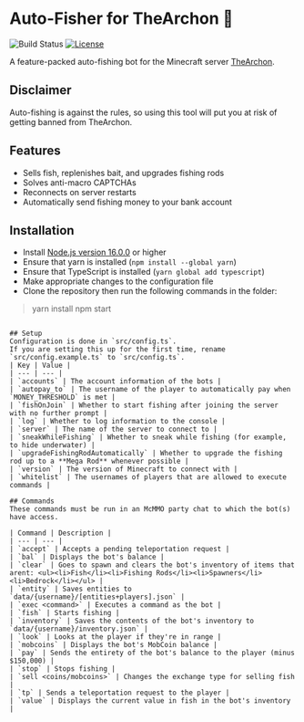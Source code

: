 # Auto-Fisher for TheArchon 🎣
![Build Status](https://github.com/matteopolak/thearchon/actions/workflows/check.yml/badge.svg)
[![License][license-image]][license-url]<br>

[license-url]: https://opensource.org/licenses/MIT
[license-image]: https://img.shields.io/npm/l/make-coverage-badge.svg

A feature-packed auto-fishing bot for the Minecraft server [TheArchon](https://thearchon.net/).

## Disclaimer
Auto-fishing is against the rules, so using this tool will put you at risk of getting banned from TheArchon.

## Features
* Sells fish, replenishes bait, and upgrades fishing rods
* Solves anti-macro CAPTCHAs
* Reconnects on server restarts
* Automatically send fishing money to your bank account

## Installation

* Install [Node.js version 16.0.0](https://nodejs.org/en/download/) or higher
* Ensure that yarn is installed (`npm install --global yarn`)
* Ensure that TypeScript is installed  (`yarn global add typescript`)
* Make appropriate changes to the configuration file
* Clone the repository then run the following commands in the folder:
> yarn install
> npm start
```

## Setup
Configuration is done in `src/config.ts`.
If you are setting this up for the first time, rename `src/config.example.ts` to `src/config.ts`.
| Key | Value |
| --- | --- |
| `accounts` | The account information of the bots |
| `autopay_to` | The username of the player to automatically pay when `MONEY_THRESHOLD` is met |
| `fishOnJoin` | Whether to start fishing after joining the server with no further prompt |
| `log` | Whether to log information to the console |
| `server` | The name of the server to connect to |
| `sneakWhileFishing` | Whether to sneak while fishing (for example, to hide underwater) |
| `upgradeFishingRodAutomatically` | Whether to upgrade the fishing rod up to a **Mega Rod** whenever possible |
| `version` | The version of Minecraft to connect with |
| `whitelist` | The usernames of players that are allowed to execute commands |

## Commands
These commands must be run in an McMMO party chat to which the bot(s) have access.

| Command | Description |
| --- | --- |
| `accept` | Accepts a pending teleportation request |
| `bal` | Displays the bot's balance |
| `clear` | Goes to spawn and clears the bot's inventory of items that arent: <ul><li>Fish</li><li>Fishing Rods</li><li>Spawners</li><li>Bedrock</li></ul> |
| `entity` | Saves entities to `data/{username}/[entities+players].json` |
| `exec <command>` | Executes a command as the bot |
| `fish` | Starts fishing |
| `inventory` | Saves the contents of the bot's inventory to `data/{username}/inventory.json` |
| `look` | Looks at the player if they're in range |
| `mobcoins` | Displays the bot's MobCoin balance |
| `pay` | Sends the entirety of the bot's balance to the player (minus $150,000) |
| `stop` | Stops fishing |
| `sell <coins/mobcoins>` | Changes the exchange type for selling fish |
| `tp` | Sends a teleportation request to the player |
| `value` | Displays the current value in fish in the bot's inventory |